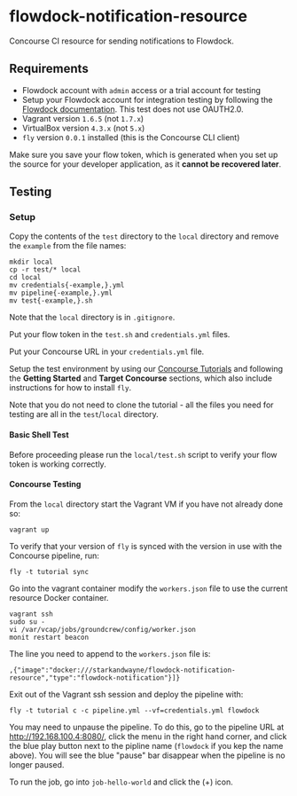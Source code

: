 # flowdock-notification-resource
Concourse CI resource for sending notifications to Flowdock.

## Requirements

* Flowdock account with `admin` access or a trial account for testing
 * Setup your Flowdock account for integration testing by following the [Flowdock documentation](https://www.flowdock.com/api/integration-getting-started). This test does not use OAUTH2.0.
* Vagrant version `1.6.5` (not `1.7.x`)
* VirtualBox version `4.3.x` (not `5.x`)
* `fly` version `0.0.1` installed (this is the Concourse CLI client)

Make sure you save your flow token, which is generated when you set up the source for your developer application, as it **cannot be recovered later**.

## Testing

### Setup

Copy the contents of the `test` directory to the `local` directory and remove the `example` from the file names:

```
mkdir local
cp -r test/* local
cd local
mv credentials{-example,}.yml
mv pipeline{-example,}.yml
mv test{-example,}.sh
```

Note that the `local` directory is in `.gitignore`.

Put your flow token in the `test.sh` and `credentials.yml` files.

Put your Concourse URL in your `credentials.yml` file.

Setup the test environment by using our [Concourse Tutorials](https://github.com/starkandwayne/concourse-tutorial) and following the **Getting Started** and **Target Concourse** sections, which also include instructions for how to install `fly`.

Note that you do not need to clone the tutorial - all the files you need for testing are all in the `test`/`local` directory.

#### Basic Shell Test

Before proceeding please run the `local/test.sh` script to verify your flow token is working correctly.

#### Concourse Testing

From the `local` directory start the Vagrant VM if you have not already done so:

```
vagrant up
```

To verify that your version of `fly` is synced with the version in use with the Concourse pipeline, run:

```
fly -t tutorial sync
```

Go into the vagrant container modify the `workers.json` file to use the current resource Docker container.

```
vagrant ssh
sudo su -
vi /var/vcap/jobs/groundcrew/config/worker.json
monit restart beacon
```

The line you need to append to the `workers.json` file is:
```
,{"image":"docker:///starkandwayne/flowdock-notification-resource","type":"flowdock-notification"}]}
```

Exit out of the Vagrant ssh session and deploy the pipeline with:

```
fly -t tutorial c -c pipeline.yml --vf=credentials.yml flowdock
```

You may need to unpause the pipeline. To do this, go to the pipeline URL at http://192.168.100.4:8080/, click the menu in the right hand corner, and click the blue play button next to the pipline name (`flowdock` if you kep the name above). You will see the blue "pause" bar disappear when the pipeline is no longer paused.

To run the job, go into `job-hello-world` and click the (+) icon.
